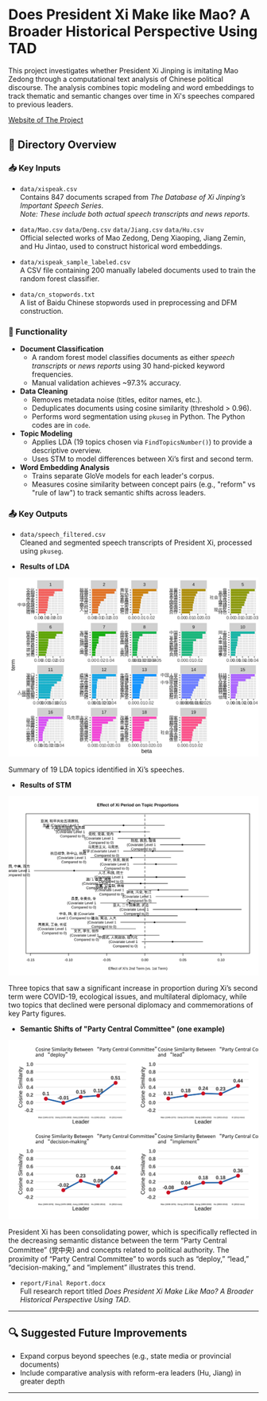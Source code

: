 # Does President Xi Make like Mao? A Broader Historical Perspective Using TAD

This project investigates whether President Xi Jinping is imitating Mao Zedong through a computational text analysis of Chinese political discourse. The analysis combines topic modeling and word embeddings to track thematic and semantic changes over time in Xi's speeches compared to previous leaders.

[Website of The Project](https://xz634.github.io/TAD_final/)

## 📂 Directory Overview

### 📥 Key Inputs

-   `data/xispeak.csv`\
    Contains 847 documents scraped from *The Database of Xi Jinping’s Important Speech Series*.\
    *Note: These include both actual speech transcripts and news reports.*

-   `data/Mao.csv` `data/Deng.csv` `data/Jiang.csv` `data/Hu.csv`\
    Official selected works of Mao Zedong, Deng Xiaoping, Jiang Zemin, and Hu Jintao, used to construct historical word embeddings.

-   `data/xispeak_sample_labeled.csv`\
    A CSV file containing 200 manually labeled documents used to train the random forest classifier.

-   `data/cn_stopwords.txt`\
    A list of Baidu Chinese stopwords used in preprocessing and DFM construction.

### 🔧 Functionality

-   **Document Classification**
    -   A random forest model classifies documents as either *speech transcripts* or *news reports* using 30 hand-picked keyword frequencies.
    -   Manual validation achieves \~97.3% accuracy.
-   **Data Cleaning**
    -   Removes metadata noise (titles, editor names, etc.).
    -   Deduplicates documents using cosine similarity (threshold \> 0.96).
    -   Performs word segmentation using `pkuseg` in Python. The Python codes are in `code`.
-   **Topic Modeling**
    -   Applies LDA (19 topics chosen via `FindTopicsNumber()`) to provide a descriptive overview.
    -   Uses STM to model differences between Xi’s first and second term.
-   **Word Embedding Analysis**
    -   Trains separate GloVe models for each leader's corpus.
    -   Measures cosine similarity between concept pairs (e.g., "reform" vs "rule of law") to track semantic shifts across leaders.

### 📤 Key Outputs

-   `data/speech_filtered.csv`\
    Cleaned and segmented speech transcripts of President Xi, processed using `pkuseg`.
    
-   **Results of LDA**

![Results of LDA](TAD_final_files/figure-html/unnamed-chunk-33-1.png)

Summary of 19 LDA topics identified in Xi’s speeches.

-   **Results of STM**

![Results of STM](TAD_final_files/figure-html/unnamed-chunk-40-1.png)

Three topics that saw a significant increase in proportion during Xi’s second term were COVID-19, ecological issues, and multilateral diplomacy, while two topics that declined were personal diplomacy and commemorations of key Party figures.

-   **Semantic Shifts of "Party Central Committee" (one example)**

![Semantic Shifts of "Party Central Committee"](TAD_final_files/figure-html/unnamed-chunk-78-1.png)

President Xi has been consolidating power, which is specifically reflected in the decreasing semantic distance between the term “Party Central Committee” (党中央) and concepts related to political authority. The proximity of “Party Central Committee” to words such as “deploy,” “lead,” “decision-making,” and “implement” illustrates this trend.

-   `report/Final Report.docx`\
    Full research report titled *Does President Xi Make Like Mao? A Broader Historical Perspective Using TAD*.

------------------------------------------------------------------------

## 🔍 Suggested Future Improvements

-   Expand corpus beyond speeches (e.g., state media or provincial documents)
-   Include comparative analysis with reform-era leaders (Hu, Jiang) in greater depth

------------------------------------------------------------------------
